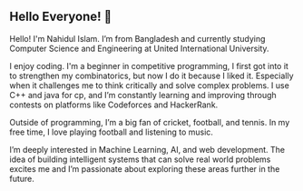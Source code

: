 ## Hello Everyone! 👋 

Hello! I'm Nahidul Islam. I’m from Bangladesh and currently studying Computer Science and Engineering at United International University. 

I enjoy coding. I'm a beginner in competitive programming, I first got into it to strengthen my combinatorics, but now I do it because I liked it. Especially when it challenges me to think critically and solve complex problems. I use C++ and java for cp, and I’m constantly learning and improving through contests on platforms like Codeforces and HackerRank. 

Outside of programming, I’m a big fan of cricket, football, and tennis. In my free time, I love playing football and listening to music. 

I’m deeply interested in Machine Learning, AI, and web development. The idea of building intelligent systems that can solve real world problems excites me and I’m passionate about exploring these areas further in the future. 
